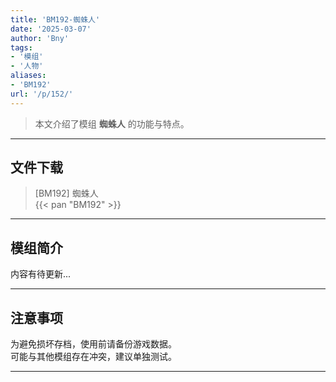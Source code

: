 ```yaml
---
title: 'BM192-蜘蛛人'
date: '2025-03-07'
author: 'Bny'
tags:
- '模组'
- '人物'
aliases:
- 'BM192'
url: '/p/152/'
---
```


> 本文介绍了模组 **蜘蛛人** 的功能与特点。

---

## 文件下载

> [BM192] 蜘蛛人  
{{< pan "BM192" >}}  

---

## 模组简介

>  
内容有待更新...  

---

## 注意事项

>  
为避免损坏存档，使用前请备份游戏数据。  
可能与其他模组存在冲突，建议单独测试。  

---

